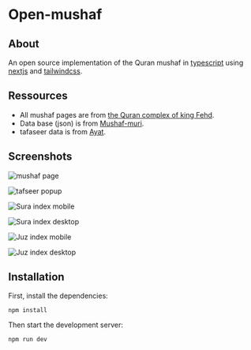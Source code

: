 # Open-mushaf

## About

An open source implementation of the Quran mushaf in [typescript](https://www.typescriptlang.org/) using [nextjs](https://nextjs.org/) and [tailwindcss](https://tailwindcss.com/).

## Ressources

- All mushaf pages are from [the Quran complex of king Fehd](https://qurancomplex.gov.sa/techquran/dev/).
- Data base (json) is from [Mushaf-muri](https://github.com/Zizwar/mushaf-mauri).
- tafaseer data is from [Ayat](https://quran.ksu.edu.sa/ayat).

## Screenshots

![mushaf page](/public/screenshots/mushaf-page.png)

![tafseer popup](/public/screenshots/tafseer-popup.png)

![Sura index mobile](/public/screenshots/sura-index-mobile.png)

![Sura index desktop](/public/screenshots/sura-index-desktop.png)

![Juz index mobile](/public/screenshots/juz-index-mobile.png)

![Juz index desktop](/public/screenshots/juz-index-desktop.png)

## Installation

First, install the dependencies:

```{shell}
npm install
```

Then start the development server:

```{shell}
npm run dev
```
